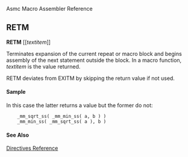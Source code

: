 Asmc Macro Assembler Reference

## RETM

**RETM** [[_textitem_]]

Terminates expansion of the current repeat or macro block and begins assembly of the next statement outside the block. In a macro function, _textitem_ is the value returned.

RETM deviates from EXITM by skipping the return value if not used.

#### Sample

In this case the latter returns a value but the former do not:

```
    _mm_sqrt_ss( _mm_min_ss( a, b ) )
    _mm_min_ss( _mm_sqrt_ss( a ), b )
```

#### See Also

[Directives Reference](readme.md)
